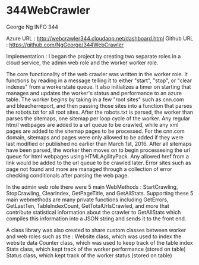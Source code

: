 # 344WebCrawler
George Ng
INFO 344

Azure URL : http://webcrawler344.cloudapp.net/dashboard.html
Github URL : https://github.com/NgGeorge/344WebCrawler

Implementation : 
I began the project by creating two separate roles in a cloud service, the admin web role and the worker worker role. 

The core functionality of the web crawler was written in the worker role. It functions by reading in a message telling it to either "start", "stop", or "clear indexes" from a workerstate queue. It also initializes a timer on starting that manages and updates the worker's status and performance to an azure table. The worker begins by taking in a few "root sites" such as cnn.com and bleacherreport, and then passing those sites into a function that parses the robots.txt for all root sites. After the robots.txt is parsed, the worker than parses the sitemaps, one sitemap per loop cycle of the worker. Any regular htm/l webpages are added to a url queue to be crawled, while any xml pages are added to the sitemap pages to be processed. For the cnn.com domain, sitemaps and pages were only allowed to be added if they were last modified or published no earlier than March 1st, 2016. After all sitemaps have been parsed, the worker then moves on to begin processesing the url queue for html webpages using HTMLAgilityPack. Any allowed href from a link would be added to the url queue to be crawled later. Error sites such as page not found and more are managed through a collection of error checking conditionals after parsing the web page. 

In the admin web role there were 5 main WebMethods : StartCrawling, StopCrawling, ClearIndex, GetPageTitle, and GetAllStats. Supporting these 5 main webmethods are many private functions including GetErrors, GetLastTen, TableIndexCount, GetTotalUrlsCrawled, and more that contribute statistical information about the crawler to GetAllStats which compiles this information into a JSON string and sends it to the front end. 

A class library was also created to share custom classes between worker and web roles such as the :
Website class, which was used to index the website data
Counter class, which was used to keep track of the table index
Stats class, which kept track of the worker performance (stored on table)
Status class, which kept track of the worker status (stored on table)
